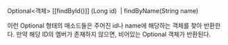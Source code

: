 Optional<객체> [[findById()]] (Long id)  | findByName(String name)

이런 Optional 형태의 매소드들은 주어진 id나 name에 해당하는 객체를 찾아 반환한다. 만약 해당 ID의 멤버가 존재하지 않으면, 비어있는 Optional 객체가 반환된다.